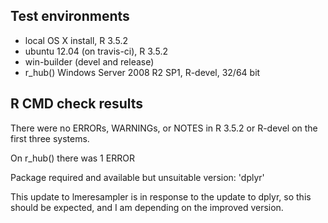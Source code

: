 ## Test environments
* local OS X install, R 3.5.2
* ubuntu 12.04 (on travis-ci), R 3.5.2
* win-builder (devel and release)
* r_hub() Windows Server 2008 R2 SP1, R-devel, 32/64 bit

## R CMD check results
There were no ERRORs, WARNINGs, or NOTES in R 3.5.2 or R-devel on the first three systems.

On r_hub() there was 1 ERROR

  Package required and available but unsuitable version: 'dplyr'

This update to lmeresampler is in response to the update to dplyr, so this should be expected, and I am depending on the improved version.
